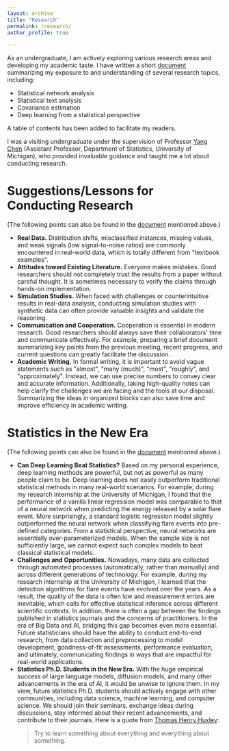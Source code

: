 ```yaml
---
layout: archive
title: "Research"
permalink: /research/
author_profile: true

---
```


As an undergraduate, I am actively exploring various research areas and developing my academic taste. I have written a short <a href="https://jacktangsy.github.io/files/Understanding_of_Research_SiyuanTang.pdf" target="_blank">document</a> summarizing my exposure to and understanding of several research topics, including:

- Statistical network analysis
- Statistical text analysis
- Covariance estimation
- Deep learning from a statistical perspective

A table of contents has been added to facilitate my readers.

I was a visiting undergraduate under the supervision of Professor <a href="https://yangchenfunstatistics.github.io/yangchen.github.io//" target="_blank">Yang Chen</a> (Assistant Professor, Department of Statistics, University of Michigan), who provided invaluable guidance and taught me a lot about conducting research.

Suggestions/Lessons for Conducting Research
====
(The following points can also be found in the <a href="https://jacktangsy.github.io/files/Understanding_of_Research_SiyuanTang.pdf" target="_blank">document</a> mentioned above.)

- **Real Data.** Distribution shifts, misclassified instances, missing values, and weak signals (low signal-to-noise ratios) are commonly encountered in real-world data, which is totally different from "textbook examples".
- **Attitudes toward Existing Literature.** Everyone makes mistakes. Good researchers should not completely trust the results from a paper without careful thought. It is sometimes necessary to verify the claims through hands-on implementation.
- **Simulation Studies.** When faced with challenges or counterintuitive results in real-data analysis, conducting simulation studies with synthetic data can often provide valuable insights and validate the reasoning.
- **Communication and Cooperation.** Cooperation is essential in modern research. Good researchers should always save their collaborators' time and communicate effectively. For example, preparing a brief document summarizing key points from the previous meeting, recent progress, and current questions can greatly facilitate the discussion.
- **Academic Writing.** In formal writing, it is important to avoid vague statements such as "almost", "many (much)", "most", "roughly", and "approximately". Instead, we can use precise numbers to convey clear and accurate information. Additionally, taking high-quality notes can help clarify the challenges we are facing and the tools at our disposal. Summarizing the ideas in organized blocks can also save time and improve efficiency in academic writing.

Statistics in the New Era
====
(The following points can also be found in the <a href="https://jacktangsy.github.io/files/Understanding_of_Research_SiyuanTang.pdf" target="_blank">document</a> mentioned above.)

- **Can Deep Learning Beat Statistics?** Based on my personal experience, deep learning methods are powerful, but not as powerful as many people claim to be. Deep learning does not easily outperform traditional statistical methods in many real-world scenarios. For example, during my research internship at the University of Michigan, I found that the performance of a vanilla linear regression model was comparable to that of a neural network when predicting the energy released by a solar flare event. More surprisingly, a standard logistic regression model slightly outperformed the neural network when classifying flare events into pre-defined categories. From a statistical perspective, neural networks are essentially over-parameterized models. When the sample size is not sufficiently large, we cannot expect such complex models to beat classical statistical models.
- **Challenges and Opportunities.** Nowadays, many data are collected through automated processes (automatically, rather than manually) and across different generations of technology. For example, during my research internship at the University of Michigan, I learned that the detection algorithms for flare events have evolved over the years. As a result, the quality of the data is often low and measurement errors are inevitable, which calls for effective statistical inference across different scientific contexts. In addition, there is often a gap between the findings published in statistics journals and the concerns of practitioners. In the era of Big Data and AI, bridging this gap becomes even more essential. Future statisticians should have the ability to conduct end-to-end research, from data collection and preprocessing to model development, goodness-of-fit assessments, performance evaluation, and ultimately, communicating findings in ways that are impactful for real-world applications.
- **Statistics Ph.D. Students in the New Era.** With the huge empirical success of large language models, diffusion models, and many other advancements in the era of AI, it would be unwise to ignore them. In my view, future statistics Ph.D. students should actively engage with other communities, including data science, machine learning, and computer science. We should join their seminars, exchange ideas during discussions, stay informed about their recent advancements, and contribute to their journals. Here is a quote from <a href="https://en.wikipedia.org/wiki/Thomas_Henry_Huxley" target="_blank">Thomas Henry Huxley</a>:
  > Try to learn something about everything and everything about something.
